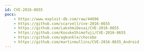 ```yaml
---
id: CVE-2016-8655
pocs:
    - https://www.exploit-db.com/raw/44696
    - https://github.com/scarvell/cve-2016-8655
    - https://github.com/LakshmiDesai/CVE-2016-8655
    - https://github.com/KosukeShimofuji/CVE-2016-8655
    - https://github.com/agkunkle/chocobo
    - https://github.com/martinmullins/CVE-2016-8655_Android
---
```

